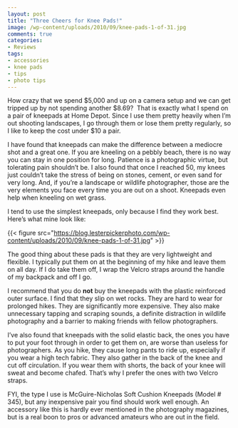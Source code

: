 ```yaml
---
layout: post
title: "Three Cheers for Knee Pads!"
image: /wp-content/uploads/2010/09/knee-pads-1-of-31.jpg
comments: true
categories:
- Reviews
tags:
- accessories
- knee pads
- tips
- photo tips
---
```


How crazy that we spend $5,000 and up on a camera setup and we can get tripped up by not spending another $8.69?  That is exactly what I spend on a pair of kneepads at Home Depot. Since I use them pretty heavily when I’m out shooting landscapes, I go through them or lose them pretty regularly, so I like to keep the cost under $10 a pair.

I have found that kneepads can make the difference between a mediocre shot and a great one. If you are kneeling on a pebbly beach, there is no way you can stay in one position for long. Patience is a photographic virtue, but tolerating pain shouldn’t be. I also found that once I reached 50, my knees just couldn’t take the stress of being on stones, cement, or even sand for very long. And, if you’re a landscape or wildlife photographer, those are the very elements you face every time you are out on a shoot. Kneepads even help when kneeling on wet grass.

I tend to use the simplest kneepads, only because I find they work best. Here’s what mine look like:

{{< figure src="https://blog.lesterpickerphoto.com/wp-content/uploads/2010/09/knee-pads-1-of-31.jpg" >}}

The good thing about these pads is that they are very lightweight and flexible. I typically put them on at the beginning of my hike and leave them on all day. If I do take them off, I wrap the Velcro straps around the handle of my backpack and off I go.

I recommend that you do <strong>not</strong> buy the kneepads with the plastic reinforced outer surface. I find that they slip on wet rocks. They are hard to wear for prolonged hikes. They are significantly more expensive. They also make unnecessary tapping and scraping sounds, a definite distraction in wildlife photography and a barrier to making friends with fellow photographers.

I’ve also found that kneepads with the solid elastic back, the ones you have to put your foot through in order to get them on, are worse than useless for photographers. As you hike, they cause long pants to ride up, especially if you wear a high tech fabric. They also gather in the back of the knee and cut off circulation. If you wear them with shorts, the back of your knee will sweat and become chafed. That’s why I prefer the ones with two Velcro straps.

FYI, the type I use is McGuire-Nicholas Soft Cushion Kneepads (Model # 345), but any inexpensive pair you find should work well enough. An accessory like this is hardly ever mentioned in the photography magazines, but is a real boon to pros or advanced amateurs who are out in the field.